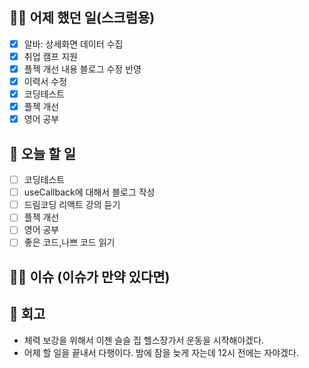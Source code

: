 ## ✍🏻 어제 했던 일(스크럼용)

- [x] 알바: 상세화면 데이터 수집
- [x] 취업 캠프 지원
- [x] 플젝 개선 내용 블로그 수정 반영
- [x] 이력서 수정
- [x] 코딩테스트
- [x] 플젝 개선
- [x] 영어 공부

## 📑 오늘 할 일

- [ ] 코딩테스트
- [ ] useCallback에 대해서 블로그 작성
- [ ] 드림코딩 리액트 강의 듣기
- [ ] 플젝 개선
- [ ] 영어 공부
- [ ] 좋은 코드,나쁘 코드 읽기

## 🙏🏻 이슈 (이슈가 만약 있다면)

## 💬 회고

- 체력 보강을 위해서 이젠 슬슬 집 헬스장가서 운동을 시작해야겠다.
- 어제 할 일을 끝내서 다행이다. 밤에 잠을 늦게 자는데 12시 전에는 자야겠다.
